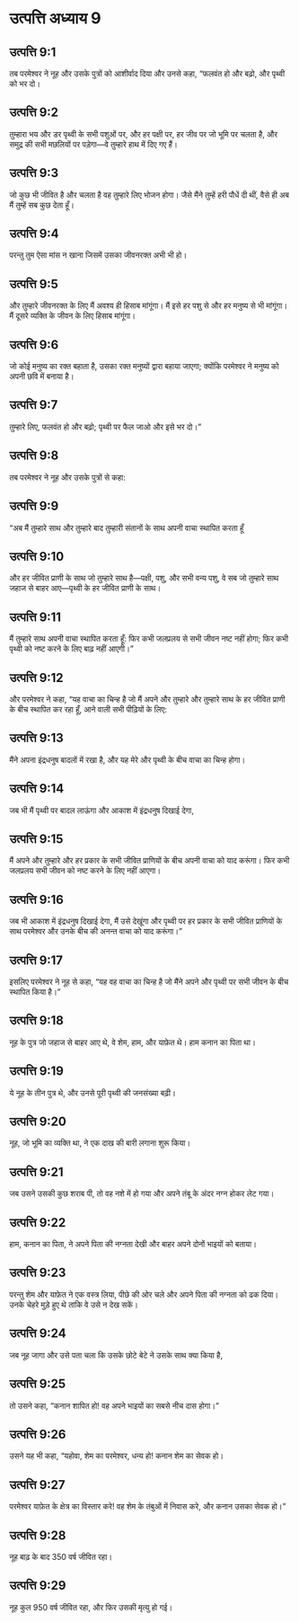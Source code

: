 # उत्पत्ति अध्याय 9

## उत्पत्ति 9:1
तब परमेश्वर ने नूह और उसके पुत्रों को आशीर्वाद दिया और उनसे कहा, “फलवंत हो और बढ़ो, और पृथ्वी को भर दो।

## उत्पत्ति 9:2
तुम्हारा भय और डर पृथ्वी के सभी पशुओं पर, और हर पक्षी पर, हर जीव पर जो भूमि पर चलता है, और समुद्र की सभी मछलियों पर पड़ेगा—वे तुम्हारे हाथ में दिए गए हैं।

## उत्पत्ति 9:3
जो कुछ भी जीवित है और चलता है वह तुम्हारे लिए भोजन होगा। जैसे मैंने तुम्हें हरी पौधें दी थीं, वैसे ही अब मैं तुम्हें सब कुछ देता हूँ।

## उत्पत्ति 9:4
परन्तु तुम ऐसा मांस न खाना जिसमें उसका जीवनरक्त अभी भी हो।

## उत्पत्ति 9:5
और तुम्हारे जीवनरक्त के लिए मैं अवश्य ही हिसाब मांगूंगा। मैं इसे हर पशु से और हर मनुष्य से भी मांगूंगा। मैं दूसरे व्यक्ति के जीवन के लिए हिसाब मांगूंगा।

## उत्पत्ति 9:6
जो कोई मनुष्य का रक्त बहाता है, उसका रक्त मनुष्यों द्वारा बहाया जाएगा; क्योंकि परमेश्वर ने मनुष्य को अपनी छवि में बनाया है।

## उत्पत्ति 9:7
तुम्हारे लिए, फलवंत हो और बढ़ो; पृथ्वी पर फैल जाओ और इसे भर दो।”

## उत्पत्ति 9:8
तब परमेश्वर ने नूह और उसके पुत्रों से कहा:

## उत्पत्ति 9:9
“अब मैं तुम्हारे साथ और तुम्हारे बाद तुम्हारी संतानों के साथ अपनी वाचा स्थापित करता हूँ

## उत्पत्ति 9:10
और हर जीवित प्राणी के साथ जो तुम्हारे साथ है—पक्षी, पशु, और सभी वन्य पशु, वे सब जो तुम्हारे साथ जहाज से बाहर आए—पृथ्वी के हर जीवित प्राणी के साथ।

## उत्पत्ति 9:11
मैं तुम्हारे साथ अपनी वाचा स्थापित करता हूँ: फिर कभी जलप्रलय से सभी जीवन नष्ट नहीं होगा; फिर कभी पृथ्वी को नष्ट करने के लिए बाढ़ नहीं आएगी।”

## उत्पत्ति 9:12
और परमेश्वर ने कहा, “यह वाचा का चिन्ह है जो मैं अपने और तुम्हारे और तुम्हारे साथ के हर जीवित प्राणी के बीच स्थापित कर रहा हूँ, आने वाली सभी पीढ़ियों के लिए:

## उत्पत्ति 9:13
मैंने अपना इंद्रधनुष बादलों में रखा है, और यह मेरे और पृथ्वी के बीच वाचा का चिन्ह होगा।

## उत्पत्ति 9:14
जब भी मैं पृथ्वी पर बादल लाऊंगा और आकाश में इंद्रधनुष दिखाई देगा,

## उत्पत्ति 9:15
मैं अपने और तुम्हारे और हर प्रकार के सभी जीवित प्राणियों के बीच अपनी वाचा को याद करूंगा। फिर कभी जलप्रलय सभी जीवन को नष्ट करने के लिए नहीं आएगा।

## उत्पत्ति 9:16
जब भी आकाश में इंद्रधनुष दिखाई देगा, मैं उसे देखूंगा और पृथ्वी पर हर प्रकार के सभी जीवित प्राणियों के साथ परमेश्वर और उनके बीच की अनन्त वाचा को याद करूंगा।”

## उत्पत्ति 9:17
इसलिए परमेश्वर ने नूह से कहा, “यह वह वाचा का चिन्ह है जो मैंने अपने और पृथ्वी पर सभी जीवन के बीच स्थापित किया है।”

## उत्पत्ति 9:18
नूह के पुत्र जो जहाज से बाहर आए थे, वे शेम, हाम, और याफ़ेत थे। हाम कनान का पिता था।

## उत्पत्ति 9:19
ये नूह के तीन पुत्र थे, और उनसे पूरी पृथ्वी की जनसंख्या बढ़ी।

## उत्पत्ति 9:20
नूह, जो भूमि का व्यक्ति था, ने एक दाख की बारी लगाना शुरू किया।

## उत्पत्ति 9:21
जब उसने उसकी कुछ शराब पी, तो वह नशे में हो गया और अपने तंबू के अंदर नग्न होकर लेट गया।

## उत्पत्ति 9:22
हाम, कनान का पिता, ने अपने पिता की नग्नता देखी और बाहर अपने दोनों भाइयों को बताया।

## उत्पत्ति 9:23
परन्तु शेम और याफ़ेत ने एक वस्त्र लिया, पीछे की ओर चले और अपने पिता की नग्नता को ढक दिया। उनके चेहरे मुड़े हुए थे ताकि वे उसे न देख सकें।

## उत्पत्ति 9:24
जब नूह जागा और उसे पता चला कि उसके छोटे बेटे ने उसके साथ क्या किया है,

## उत्पत्ति 9:25
तो उसने कहा, “कनान शापित हो! वह अपने भाइयों का सबसे नीच दास होगा।”

## उत्पत्ति 9:26
उसने यह भी कहा, “यहोवा, शेम का परमेश्वर, धन्य हो! कनान शेम का सेवक हो।

## उत्पत्ति 9:27
परमेश्वर याफ़ेत के क्षेत्र का विस्तार करे! वह शेम के तंबुओं में निवास करे, और कनान उसका सेवक हो।”

## उत्पत्ति 9:28
नूह बाढ़ के बाद 350 वर्ष जीवित रहा।

## उत्पत्ति 9:29
नूह कुल 950 वर्ष जीवित रहा, और फिर उसकी मृत्यु हो गई।
